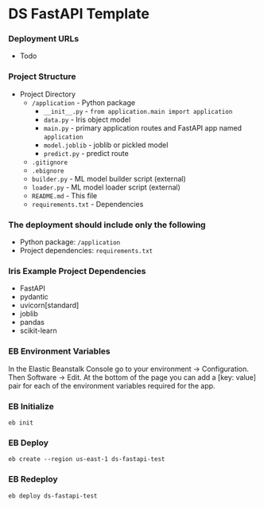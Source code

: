 # DS FastAPI Template


### Deployment URLs
- Todo

### Project Structure
- Project Directory
    - `/application` - Python package
        - `__init__.py` - `from application.main import application`
        - `data.py` - Iris object model
        - `main.py` - primary application routes and FastAPI app named `application`
        - `model.joblib` - joblib or pickled model
        - `predict.py` - predict route
    - `.gitignore`
    - `.ebignore`
    - `builder.py` - ML model builder script (external)
    - `loader.py` - ML model loader script (external)
    - `README.md` - This file
    - `requirements.txt` - Dependencies


### The deployment should include only the following
- Python package: `/application`
- Project dependencies: `requirements.txt`


### Iris Example Project Dependencies
- FastAPI
- pydantic
- uvicorn[standard]
- joblib
- pandas
- scikit-learn


### EB Environment Variables
In the Elastic Beanstalk Console go to your environment -> Configuration. Then
Software -> Edit. At the bottom of the page you can add a [key: value] pair for 
each of the environment variables required for the app.

### EB Initialize
`eb init`

### EB Deploy
`eb create --region us-east-1 ds-fastapi-test`

### EB Redeploy
`eb deploy ds-fastapi-test`
